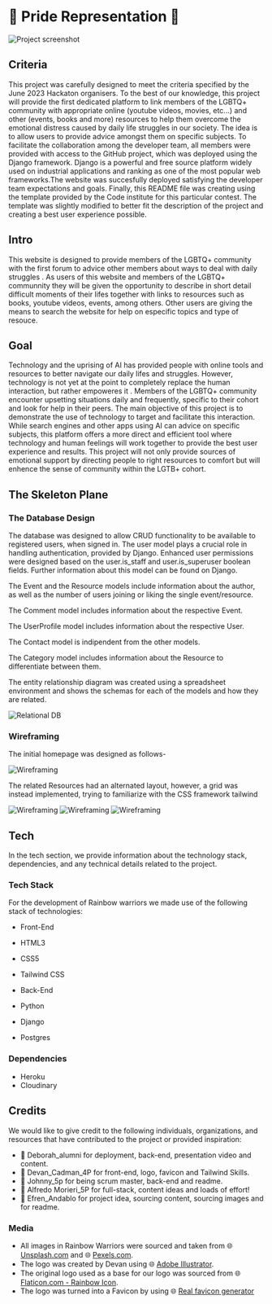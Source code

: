 # 🌈 Pride Representation 🥳
![Project screenshot](readme_assets/images/screenshot.png)


## Criteria
This project was carefully designed to meet the criteria specified by the June 2023 Hackaton organisers.
To the best of our knowledge, this project will provide the first dedicated platform to link members of the LGBTQ+ community with appropriate online (youtube videos,  movies, etc...) and other (events, books and more) resources to help them overcome the emotional distress caused by daily life struggles in our society. The idea is to allow users to provide advice amongst them on specific subjects.
To facilitate the collaboration among the developer team, all members were provided with access to the GitHub project, which was deployed using the Django framework.  Django is a powerful and free source platform widely used on industrial applications and ranking as one of the most popular web frameworks.The website was succesfully  deployed satisfying the developer team expectations and goals.
Finally, this README file was creating using the template provided by the Code institute for this particular contest. The template was slightly modified to better fit  the description of the project and creating a best user experience possible. 

## Intro
This website is designed to provide members of the LGBTQ+ community with the first forum to advice other members about ways to deal with daily struggles . 
As users of this website and members of the LGBTQ+ communnity they will be given the opportunity to describe in short detail difficult moments of their lifes together with links to resources such as books, youtube videos, events, among others. Other users are giving the means to search the website for help on especific topics and type of resouce.

## Goal
Technology and the uprising of AI has provided people with online tools and resources to better navigate our daily lifes and struggles. However, technology is not yet at the point to completely replace the human interaction, but rather empoweres it . Members of the LGBTQ+ community encounter upsetting situations daily and frequently, specific to their cohort and look for help in their peers. The main objective of this project is to demonstrate the use of technology to target and facilitate this interaction. While search engines and other apps using AI can advice on specific subjects, this platform offers a more direct and efficient tool where technology and human feelings will work together to provide the best user experience and results.
This project will not only provide sources of emotional support by directing people to right resources to comfort but will enhence the sense of community within the LGTB+ cohort.

## The Skeleton Plane

### The Database Design
The database was designed to allow CRUD functionality to be available to registered users, when signed in. The user model plays a crucial role in handling authentication, provided by Django. Enhanced user permissions were designed based on the user.is_staff and user.is_superuser boolean fields. Further information about this model can be found on Django.

The Event and the Resource models include information about the author, as well as the number of users joining or liking the single event/resource.

The Comment model includes information about the respective Event.

The UserProfile model includes information about the respective User.

The Contact model is indipendent from the other models.

The Category model includes information about the Resource to differentiate between them.

The entity relationship diagram was created using a spreadsheet environment and shows the schemas for each of the models and how they are related.

![Relational DB](./readme_assets/images/relational_db.png)

### Wireframing

The initial homepage was designed as follows-

![Wireframing](./readme_assets/images/Home_Page.png)

The related Resources had an alternated layout, however, a grid was instead implemented, trying to familiarize with the CSS framework tailwind

![Wireframing](./readme_assets/images/Movies.png)
![Wireframing](./readme_assets/images/news.png)
![Wireframing](./readme_assets/images/Readings.png)

## Tech
In the tech section, we provide information about the technology stack, dependencies, and any technical details related to the project.

### Tech Stack

For the development of Rainbow warriors we made use of the following stack of technologies:

- Front-End
 - HTML3
 - CSS5
 - Tailwind CSS

- Back-End
 - Python
 - Django
 - Postgres

### Dependencies

- Heroku
- Cloudinary


## Credits
We would like to give credit to the following individuals, organizations, and resources that have contributed to the project or provided inspiration:
- 🙌 Deborah_alumni for deployment, back-end, presentation video and content.
- 🙌 Devan_Cadman_4P for front-end, logo, favicon and Tailwind Skills.
- 🙌 Johnny_5p for being scrum master, back-end and readme.
- 🙌 Alfredo Morieri_5P for full-stack, content ideas and loads of effort!
- 🙌 Efren_Andablo for project idea, sourcing content, sourcing images and for readme.

### Media
- All images in Rainbow Warriors were sourced and taken from 🌐 [Unsplash.com](https://unsplash.com/) and 🌐 [Pexels.com](https://www.pexels.com/).
- The logo was created by Devan using 🌐 [Adobe Illustrator](https://www.adobe.com/ch_de/products/illustrator.html?gclid=CjwKCAjw-b-kBhB-EiwA4fvKrLBR86HNoP_vB2Buj8Pl0LZK1BQpXXPuBGaZwiYWNTOzZ-n6EdE-IxoCeoAQAvD_BwE&mv=search&sdid=KCJMVLF6&ef_id=CjwKCAjw-b-kBhB-EiwA4fvKrLBR86HNoP_vB2Buj8Pl0LZK1BQpXXPuBGaZwiYWNTOzZ-n6EdE-IxoCeoAQAvD_BwE:G:s&s_kwcid=AL!3085!3!599952898749!e!!g!!adobe%20illustrator!1427752969!57597138233).
- The original logo used as a base for our logo was sourced from 🌐 [Flaticon.com - Rainbow Icon](https://www.flaticon.com/free-icon/rainbow_5176055).
- The logo was turned into a Favicon by using 🌐 [Real favicon generator](https://realfavicongenerator.net/)

